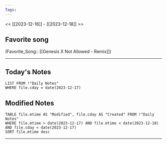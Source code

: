 ```yaml
---
Tags:
---
```

<< [[2023-12-16]] - [[2023-12-18]] >>
## Favorite song
(Favorite_Song:: [[Genesis X Not Allowed - Remix]])

___
## Today's Notes
```dataview
LIST FROM !"Daily Notes"
WHERE file.cday = date(2023-12-17)
```
## Modified Notes
```dataview
TABLE file.mtime AS "Modified", file.cday AS "Created" FROM !"Daily Notes" 
WHERE file.mtime > date(2023-12-17) AND file.mtime < date(2023-12-18) AND file.cday < date(2023-12-17)
SORT file.mtime desc
```
___
